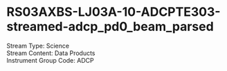 # RS03AXBS-LJ03A-10-ADCPTE303-streamed-adcp_pd0_beam_parsed

Stream Type: Science<br>
Stream Content: Data Products<br>
Instrument Group Code: ADCP<br>
